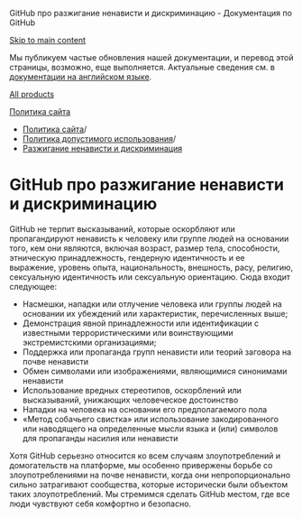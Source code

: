 GitHub про разжигание ненависти и дискриминацию - Документация по GitHub

[Skip to main content](#main-content)

Мы публикуем частые обновления нашей документации, и перевод этой страницы, возможно, еще выполняется. Актуальные сведения см. в [документации на английском языке](/en).

[All products](/ru)

[Политика сайта](/ru/site-policy)

* [Политика сайта](/ru/site-policy)/
* [Политика допустимого использования](/ru/site-policy/acceptable-use-policies)/
* [Разжигание ненависти и дискриминация](/ru/site-policy/acceptable-use-policies/github-hate-speech-and-discrimination)

GitHub про разжигание ненависти и дискриминацию
==========

GitHub не терпит высказываний, которые оскорбляют или пропагандируют ненависть к человеку или группе людей на основании того, кем они являются, включая возраст, размер тела, способности, этническую принадлежность, гендерную идентичность и ее выражение, уровень опыта, национальность, внешность, расу, религию, сексуальную идентичность или сексуальную ориентацию. Сюда входит следующее:

* Насмешки, нападки или отлучение человека или группы людей на основании их убеждений или характеристик, перечисленных выше;
* Демонстрация явной принадлежности или идентификации с известными террористическими или воинствующими экстремистскими организациями;
* Поддержка или пропаганда групп ненависти или теорий заговора на почве ненависти
* Обмен символами или изображениями, являющимися синонимами ненависти
* Использование вредных стереотипов, оскорблений или высказываний, унижающих человеческое достоинство
* Нападки на человека на основании его предполагаемого пола
* «Метод собачьего свистка» или использование закодированного или наводящего на определенные мысли языка и (или) символов для пропаганды насилия или ненависти

Хотя GitHub серьезно относится ко всем случаям злоупотреблений и домогательств на платформе, мы особенно привержены борьбе со злоупотреблениями на почве ненависти, когда они непропорционально сильно затрагивают сообщества, которые исторически были объектом таких злоупотреблений. Мы стремимся сделать GitHub местом, где все люди чувствуют себя комфортно и безопасно.
